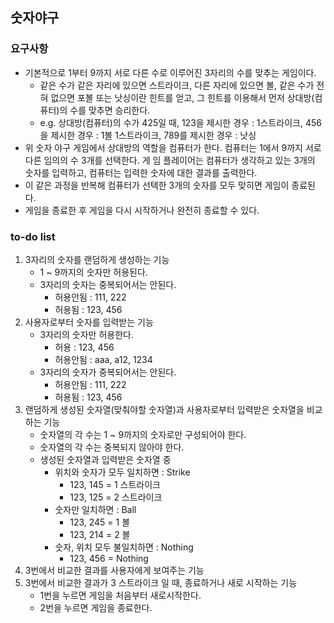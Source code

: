 ## 숫자야구

### 요구사항
* 기본적으로 1부터 9까지 서로 다른 수로 이루어진 3자리의 수를 맞추는 게임이다.
    * 같은 수가 같은 자리에 있으면 스트라이크, 다른 자리에 있으면 볼, 같은 수가 전혀 없으면 포볼 또는 낫싱이란 힌트를 얻고, 그 힌트를 이용해서 먼저 상대방(컴퓨터)의 수를 맞추면 승리한다.
    * e.g. 상대방(컴퓨터)의 수가 425일 때, 123을 제시한 경우 : 1스트라이크, 456을 제시한 경우 : 1볼 1스트라이크, 789를 제시한 경우 : 낫싱
* 위 숫자 야구 게임에서 상대방의 역할을 컴퓨터가 한다. 컴퓨터는 1에서 9까지 서로 다른 임의의 수 3개를 선택한다. 게 임 플레이어는 컴퓨터가 생각하고 있는 3개의 숫자를 입력하고, 컴퓨터는 입력한 숫자에 대한 결과를 출력한다.
* 이 같은 과정을 반복해 컴퓨터가 선택한 3개의 숫자를 모두 맞히면 게임이 종료된다.
* 게임을 종료한 후 게임을 다시 시작하거나 완전히 종료할 수 있다.

### to-do list
1. 3자리의 숫자를 랜덤하게 생성하는 기능
    * 1 ~ 9까지의 숫자만 허용된다.
    * 3자리의 숫자는 중복되어서는 안된다.
        * 허용안됨 : 111, 222
        * 허용됨 : 123, 456        
2. 사용자로부터 숫자를 입력받는 기능    
    * 3자리의 숫자만 허용한다.
        * 허용 : 123, 456
        * 허용안됨 : aaa, a12, 1234
    * 3자리의 숫자가 중복되어서는 안된다. 
        * 허용안됨 : 111, 222
        * 허용됨 : 123, 456      
3. 랜덤하게 생성된 숫자열(맞춰야할 숫자열)과 사용자로부터 입력받은 숫자열을 비교하는 기능
    * 숫자열의 각 수는 1 ~ 9까지의 숫자로만 구성되어야 한다.
    * 숫자열의 각 수는 중복되지 않아야 한다.      
    * 생성된 숫자열과 입력받은 숫자열 중 
        * 위치와 숫자가 모두 일치하면 : Strike
            * 123, 145 = 1 스트라이크
            * 123, 125 = 2 스트라이크
        * 숫자만 일치하면 : Ball
            * 123, 245 = 1 볼
            * 123, 214 = 2 볼
        * 숫자, 위치 모두 불일치하면 : Nothing 
            * 123, 456 = Nothing
4. 3번에서 비교한 결과를 사용자에게 보여주는 기능
5. 3번에서 비교한 결과가 3 스트라이크 일 때, 종료하거나 새로 시작하는 기능
    * 1번을 누르면 게임을 처음부터 새로시작한다.
    * 2번을 누르면 게임을 종료한다.
    